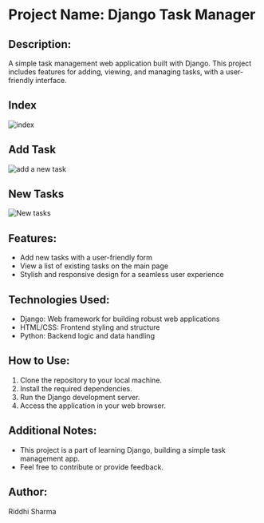 # Project Name: Django Task Manager

## Description:
A simple task management web application built with Django. This project includes features for adding, viewing, and managing tasks, with a user-friendly interface.
## Index

![index](https://github.com/riddhisharma-sudo/TO-DO_LIST/assets/119350954/07c29ea0-cc87-4b7a-82f1-4b48b49d857f)

## Add Task

![add a new task](https://github.com/riddhisharma-sudo/TO-DO_LIST/assets/119350954/d1fb5493-047a-40cb-bb46-049d8c26ed8d)

## New Tasks

![New tasks](https://github.com/riddhisharma-sudo/TO-DO_LIST/assets/119350954/ac014167-9c74-4a86-a21a-c7c06effcd36)


## Features:
- Add new tasks with a user-friendly form
- View a list of existing tasks on the main page
- Stylish and responsive design for a seamless user experience

## Technologies Used:
- Django: Web framework for building robust web applications
- HTML/CSS: Frontend styling and structure
- Python: Backend logic and data handling

## How to Use:
1. Clone the repository to your local machine.
2. Install the required dependencies.
3. Run the Django development server.
4. Access the application in your web browser.

## Additional Notes:
- This project is a part of learning Django, building a simple task management app.
- Feel free to contribute or provide feedback.

## Author:
Riddhi Sharma

